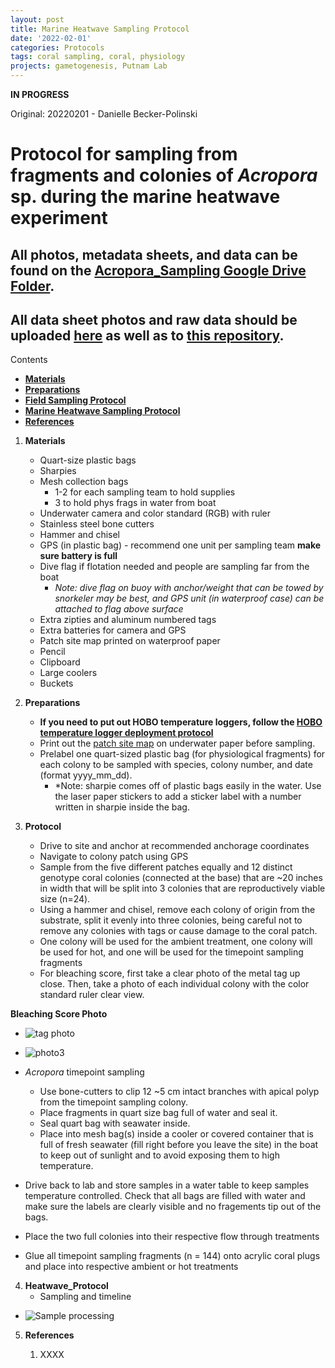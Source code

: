 ```yaml
---
layout: post
title: Marine Heatwave Sampling Protocol
date: '2022-02-01'
categories: Protocols
tags: coral sampling, coral, physiology
projects: gametogenesis, Putnam Lab
---
```


**IN PROGRESS**

Original: 20220201 - Danielle Becker-Polinski


# Protocol for sampling from fragments and colonies of *Acropora* sp. during the marine heatwave experiment

## All photos, metadata sheets, and data can be found on the [Acropora_Sampling Google Drive Folder](https://drive.google.com/drive/u/0/folders/16MRkEmqtexqxClifcpm9qUH9ATkP6NHS).

## All data sheet photos and raw data should be uploaded [here](https://drive.google.com/drive/u/0/folders/1f0I4fi72gqcFtxoOj08j3n1DRL2GLVKw) as well as to [this repository](https://github.com/daniellembecker/Gametogenesis).


Contents  
- [**Materials**](#Materials)  
- [**Preparations**](#Preparations)    
- [**Field Sampling Protocol**](#Protocol)  
- [**Marine Heatwave Sampling Protocol**](#Heatwave_Protocol)  
- [**References**](#References)  

1. <a name="Materials"></a> **Materials**
    - Quart-size plastic bags
    - Sharpies
    - Mesh collection bags
		- 1-2 for each sampling team to hold supplies
		- 3 to hold phys frags in water from boat
    - Underwater camera and color standard (RGB) with ruler
    - Stainless steel bone cutters
    - Hammer and chisel
    - GPS (in plastic bag) - recommend one unit per sampling team **make sure battery is full**
    - Dive flag if flotation needed and people are sampling far from the boat
		- *Note: dive flag on buoy with anchor/weight that can be towed by snorkeler may be best, and GPS unit (in waterproof case) can be attached to flag above surface*
    - Extra zipties and aluminum numbered tags
    - Extra batteries for camera and GPS
    - Patch site map printed on waterproof paper
    - Pencil
    - Clipboard 
    - Large coolers
    - Buckets


2. <a name="Preparations"></a> **Preparations**
    - **If you need to put out HOBO temperature loggers, follow the [HOBO temperature logger deployment protocol](https://github.com/daniellembecker/Gametogenesis/blob/main/protocols/2020-01-11-Logger_Protocol.md)**
    - Print out the [patch site map](https://drive.google.com/drive/u/0/folders/1nOItJ262IWRvqQPDclx_jc78P00m0_mS) on underwater paper before sampling.
    - Prelabel one quart-sized plastic bag (for physiological fragments) for each colony to be sampled with species, colony number, and date (format yyyy_mm_dd).
        - *Note: sharpie comes off of plastic bags easily in the water. Use the laser paper stickers to add a sticker label with a number written in sharpie inside the bag.

3. <a name="Protocol"></a> **Protocol**
    - Drive to site and anchor at recommended anchorage coordinates
    - Navigate to colony patch using GPS
    - Sample from the five different patches equally and 12 distinct genotype coral colonies (connected at the base) that are ~20 inches in width that will be split into 3 colonies that are reproductively viable size (n=24).
    - Using a hammer and chisel, remove each colony of origin from the substrate, split it evenly into three colonies, being careful not to remove any colonies with tags or cause damage to the coral patch.
    - One colony will be used for the ambient treatment, one colony will be used for hot, and one will be used for the timepoint sampling fragments
    - For bleaching score, first take a clear photo of the metal tag up close. Then, take a photo of each individual colony with the color standard ruler clear view.

 **Bleaching Score Photo**
 
- ![tag photo](https://raw.githubusercontent.com/daniellembecker/Gametogenesis/main/protocols/images/tag.acropora.photo.jpg?token=GHSAT0AAAAAABPXMV6COJ3VLSHVFLEUJ4BWYXBM5QA)
- ![photo3](https://github.com/daniellembecker/Gametogenesis/blob/main/protocols/images/20211210_Acropora_427.JPG)
    

- *Acropora* timepoint sampling
    - Use bone-cutters to clip 12 ~5 cm intact branches with apical polyp from the timepoint sampling colony.
    - Place fragments in quart size bag full of water and seal it.
    - Seal quart bag with seawater inside.
    - Place into mesh bag(s) inside a cooler or covered container that is full of fresh seawater (fill right before you leave the site) in the boat to keep out of sunlight and to avoid exposing them to high temperature.
    
- Drive back to lab and store samples in a water table to keep samples temperature controlled. Check that all bags are filled with water and make sure the labels are clearly visible and no fragements tip out of the bags.  
- Place the two full colonies into their respective flow through treatments 
- Glue all timepoint sampling fragments (n = 144) onto acrylic coral plugs and place into respective ambient or hot treatments
        

4. <a name="Heatwave_Protocol"></a> **Heatwave_Protocol**
    - Sampling and timeline
    
    
  -  ![Sample processing](https://raw.githubusercontent.com/daniellembecker/Gametogenesis/main/protocols/images/Acropora_heatwave_reef_sampling.png?token=GHSAT0AAAAAABPXMV6D4GDKMW3XWJVCEUFOYXBM4KA)



5. <a name="References"></a> **References**

    1.  XXXX
